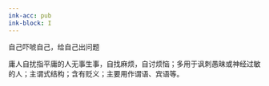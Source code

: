 ```yaml
---
ink-acc: pub
ink-block: I
---
```

自己吓唬自己，给自己出问题

庸人自扰指平庸的人无事生事，自找麻烦，自讨烦恼；多用于讽刺愚昧或神经过敏的人；主谓式结构；含有贬义；主要用作谓语、宾语等。